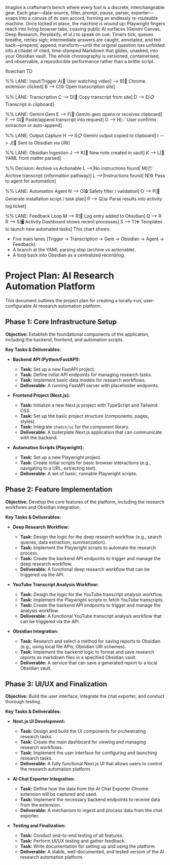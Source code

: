 Imagine a craftsman’s bench where every tool is a discrete, interchangeable gear. Each gear—data-source, filter, prompt, pause, parser, exporter—snaps into a canvas of its own accord, forming an endlessly re-routeable machine. Once locked in place, the machine is wound up: Playwright fingers reach into living browser tabs, coaxing public AI surfaces (Gemini Canvas, Deep Research, Perplexity, et al.) to speak on cue. Timers tick, queues breathe, retries sigh; intermediate answers are caught, annotated, and fed back—prepend, append, transform—until the original question has unfolded into a citadel of cited, time-stamped Markdown that glides, unasked, into your Obsidian vault. The whole choreography is versioned, containerised, and observable, a reproducible performance rather than a brittle script.

flowchart TD

  %% LANE: Input/Trigger
  A[🎥 User watching video] --> B[🔘 Chrome extension clicked]
  B --> C[🌐 Open transcription site]

  %% LANE: Transcription
  C --> D[📄 Copy transcript from site]
  D --> E[📋 Transcript in clipboard]

  %% LANE: Gemini Gem
  E --> F[💎 Gemini gem opens or receives clipboard]
  F --> G[📝 Paste/append transcript into request]
  G --> H[✅ User confirms extraction or auto-append]

  %% LANE: Output Capture
  H --> I[📋 Gemini output copied to clipboard]
  I --> J[🔗 Sent to Obsidian via URI]

  %% LANE: Obsidian Ingestion
  J --> K[📓 New note created in vault]
  K --> L[📑 YAML front matter parsed]

  %% Decision: Archive vs Actionable
  L -->|No instructions found| M[📦 Archive transcript (information pathway)]
  L -->|Instructions found| N[⚙️ Pass to agent for automation]

  %% LANE: Automation Agent
  N --> O[🔒 Safety filter / validation]
  O --> P[📜 Generate installation script / task plan]
  P --> Q[📊 Parse results into activity log ticket]

  %% LANE: Feedback Loop
  M --> R[📓 Log entry added to Obsidian]
  Q --> R
  R --> S[🖥️ Activity Dashboard shows recent processes]
  S --> T[➕ Templates to launch new automated tasks]
This chart shows:
* Five main lanes (Trigger → Transcription → Gem → Obsidian → Agent → Feedback).
* A branch at the YAML parsing step (archive vs actionable).
* A loop back into Obsidian as a centralized record/log.


# Project Plan: AI Research Automation Platform

This document outlines the project plan for creating a locally-run, user-configurable AI research automation platform.

## Phase 1: Core Infrastructure Setup

**Objective:** Establish the foundational components of the application, including the backend, frontend, and automation scripts.

**Key Tasks & Deliverables:**

*   **Backend API (Python/FastAPI):**
    *   **Task:** Set up a new FastAPI project.
    *   **Task:** Define initial API endpoints for managing research tasks.
    *   **Task:** Implement basic data models for research workflows.
    *   **Deliverable:** A running FastAPI server with placeholder endpoints.

*   **Frontend Project (Next.js):**
    *   **Task:** Initialize a new Next.js project with TypeScript and Tailwind CSS.
    *   **Task:** Set up the basic project structure (components, pages, styles).
    *   **Task:** Integrate `shadcn/ui` for the component library.
    *   **Deliverable:** A boilerplate Next.js application that can communicate with the backend.

*   **Automation Scripts (Playwright):**
    *   **Task:** Set up a new Playwright project.
    *   **Task:** Create initial scripts for basic browser interactions (e.g., navigating to a URL, extracting text).
    *   **Deliverable:** A set of basic, runnable Playwright scripts.

## Phase 2: Feature Implementation

**Objective:** Develop the core features of the platform, including the research workflows and Obsidian integration.

**Key Tasks & Deliverables:**

*   **Deep Research Workflow:**
    *   **Task:** Design the logic for the deep research workflow (e.g., search queries, data extraction, summarization).
    *   **Task:** Implement the Playwright scripts to automate the research process.
    *   **Task:** Create the backend API endpoints to trigger and manage the deep research workflow.
    *   **Deliverable:** A functional deep research workflow that can be triggered via the API.

*   **YouTube Transcript Analysis Workflow:**
    *   **Task:** Design the logic for the YouTube transcript analysis workflow.
    *   **Task:** Implement the Playwright scripts to fetch YouTube transcripts.
    *   **Task:** Create the backend API endpoints to trigger and manage the analysis workflow.
    *   **Deliverable:** A functional YouTube transcript analysis workflow that can be triggered via the API.

*   **Obsidian Integration:**
    *   **Task:** Research and select a method for saving reports to Obsidian (e.g., using local file APIs, Obsidian URI schemes).
    *   **Task:** Implement the backend logic to format and save research reports as markdown files in a specified Obsidian vault.
    *   **Deliverable:** A service that can save a generated report to a local Obsidian vault.

## Phase 3: UI/UX and Finalization

**Objective:** Build the user interface, integrate the chat exporter, and conduct thorough testing.

**Key Tasks & Deliverables:**

*   **Next.js UI Development:**
    *   **Task:** Design and build the UI components for orchestrating research tasks.
    *   **Task:** Create the main dashboard for viewing and managing research workflows.
    *   **Task:** Implement the user interface for configuring and launching research tasks.
    *   **Deliverable:** A fully functional Next.js UI that allows users to control the research automation platform.

*   **AI Chat Exporter Integration:**
    *   **Task:** Define how the data from the AI Chat Exporter Chrome extension will be captured and used.
    *   **Task:** Implement the necessary backend endpoints to receive data from the extension.
    *   **Deliverable:** A mechanism to ingest and process data from the chat exporter.

*   **Testing and Finalization:**
    *   **Task:** Conduct end-to-end testing of all features.
    *   **Task:** Perform UI/UX testing and gather feedback.
    *   **Task:** Write documentation for setting up and using the platform.
    *   **Deliverable:** A stable, well-documented, and tested version of the AI research automation platform.
